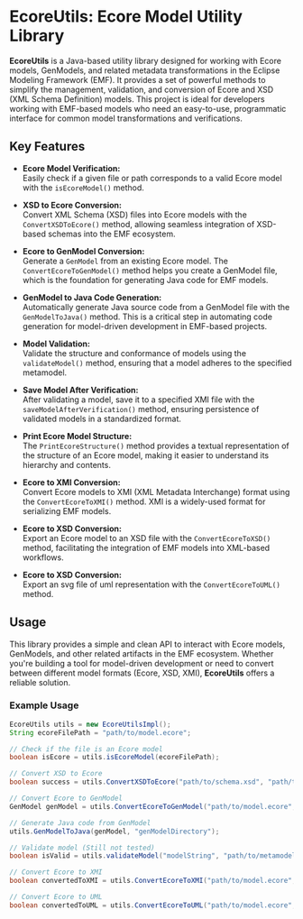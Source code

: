 # EcoreUtils: Ecore Model Utility Library

**EcoreUtils** is a Java-based utility library designed for working with Ecore models, GenModels, and related metadata transformations in the Eclipse Modeling Framework (EMF). It provides a set of powerful methods to simplify the management, validation, and conversion of Ecore and XSD (XML Schema Definition) models. This project is ideal for developers working with EMF-based models who need an easy-to-use, programmatic interface for common model transformations and verifications.

## Key Features

- **Ecore Model Verification:**  
  Easily check if a given file or path corresponds to a valid Ecore model with the `isEcoreModel()` method.

- **XSD to Ecore Conversion:**  
  Convert XML Schema (XSD) files into Ecore models with the `ConvertXSDToEcore()` method, allowing seamless integration of XSD-based schemas into the EMF ecosystem.

- **Ecore to GenModel Conversion:**  
  Generate a `GenModel` from an existing Ecore model. The `ConvertEcoreToGenModel()` method helps you create a GenModel file, which is the foundation for generating Java code for EMF models.

- **GenModel to Java Code Generation:**  
  Automatically generate Java source code from a GenModel file with the `GenModelToJava()` method. This is a critical step in automating code generation for model-driven development in EMF-based projects.

- **Model Validation:**  
  Validate the structure and conformance of models using the `validateModel()` method, ensuring that a model adheres to the specified metamodel.

- **Save Model After Verification:**  
  After validating a model, save it to a specified XMI file with the `saveModelAfterVerification()` method, ensuring persistence of validated models in a standardized format.

- **Print Ecore Model Structure:**  
  The `PrintEcoreStructure()` method provides a textual representation of the structure of an Ecore model, making it easier to understand its hierarchy and contents.

- **Ecore to XMI Conversion:**  
  Convert Ecore models to XMI (XML Metadata Interchange) format using the `ConvertEcoreToXMI()` method. XMI is a widely-used format for serializing EMF models.

- **Ecore to XSD Conversion:**  
  Export an Ecore model to an XSD file with the `ConvertEcoreToXSD()` method, facilitating the integration of EMF models into XML-based workflows.

- **Ecore to XSD Conversion:**  
  Export an svg file of uml representation with the `ConvertEcoreToUML()` method.

  
## Usage

This library provides a simple and clean API to interact with Ecore models, GenModels, and other related artifacts in the EMF ecosystem. Whether you're building a tool for model-driven development or need to convert between different model formats (Ecore, XSD, XMI), **EcoreUtils** offers a reliable solution.

### Example Usage

```java
EcoreUtils utils = new EcoreUtilsImpl();
String ecoreFilePath = "path/to/model.ecore";

// Check if the file is an Ecore model
boolean isEcore = utils.isEcoreModel(ecoreFilePath);

// Convert XSD to Ecore
boolean success = utils.ConvertXSDToEcore("path/to/schema.xsd", "path/to/output.ecore");

// Convert Ecore to GenModel
GenModel genModel = utils.ConvertEcoreToGenModel("path/to/model.ecore", "genModelDirectory", "MyGenModel.genmodel", "javaGenDirectory", "com.example");

// Generate Java code from GenModel
utils.GenModelToJava(genModel, "genModelDirectory");

// Validate model (Still not tested)
boolean isValid = utils.validateModel("modelString", "path/to/metamodel.ecore");

// Convert Ecore to XMI
boolean convertedToXMI = utils.ConvertEcoreToXMI("path/to/model.ecore", "path/to/output.xmi");

// Convert Ecore to UML
boolean convertedToUML = utils.ConvertEcoreToUML("path/to/model.ecore","path/to/output.svg")